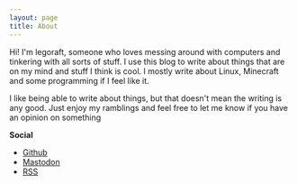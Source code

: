 ```yaml
---
layout: page
title: About
---
```


Hi! I'm legoraft, someone who loves messing around with computers and tinkering with all sorts of stuff. I use this blog to write about things that are on my mind and stuff I think is cool. I mostly write about Linux, Minecraft and some programming if I feel like it.

I like being able to write about things, but that doesn't mean the writing is any good. Just enjoy my ramblings and feel free to let me know if you have an opinion on something


**Social**
- [Github](https://github.com/legoraft)
- <a href="https://mastodon.social/@legoraft" rel="me">Mastodon</a>
- [RSS](https://legoraft.com/feed.xml)
